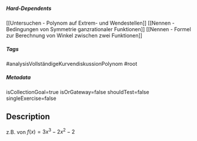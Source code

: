 ##### Hard-Dependents
[[Untersuchen - Polynom auf Extrem- und Wendestellen]]
[[Nennen - Bedingungen von Symmetrie ganzrationaler Funktionen]]
[[Nennen - Formel zur Berechnung von Winkel zwischen zwei Funktionen]]
##### Tags
#analysisVollständigeKurvendiskussionPolynom
#root
##### Metadata
isCollectionGoal=true
isOrGateway=false
shouldTest=false
singleExercise=false
## Description
z.B. von  $f(x)=3x^3-2x^2-2$ 
